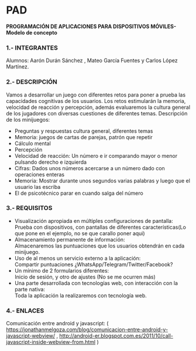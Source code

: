

# PAD
**PROGRAMACIÓN DE APLICACIONES PARA DISPOSITIVOS MÓVILES- Modelo de concepto**

### 1.- INTEGRANTES
Alumnos: Aarón Durán Sánchez , Mateo García Fuentes y Carlos López Martínez. 

### 2.- DESCRIPCIÓN
Vamos a desarrollar un juego con diferentes retos para poner a prueba las capacidades cognitivas de los usuarios. Los retos estimularán la memoria, velocidad de reacción y percepción, además evaluaremos la cultura general de los jugadores con diversas cuestiones de diferentes temas. Descripción de los minijuegos:
* Preguntas y respuestas cultura general, diferentes temas
* Memoria: juegos de cartas de parejas, patrón que repetir
* Cálculo mental
* Percepción
* Velocidad de reacción: Un número e ir comparando mayor o menor pulsando derecho e izquierda
* Cifras: Dados unos números acercarse a un número dado con operaciones enteras
* Memoria: Mostrar durante unos segundos varias palabras y luego que el usuario las escriba
* El de psicotécnico parar en cuando salga del número

### 3.- REQUISITOS
* Visualización apropiada en múltiples configuraciones de  pantalla: \
Prueba con dispositivos, con pantallas de diferentes características(Lo que pone en el ejemplo, no se que carallo poner aqui)
* Almacenamiento permanente de información: \
Almacenaremos las puntuaciones que los usuarios obtendrán en cada minijuego.
* Uso de al menos un servicio externo a la aplicación: \
Compartir puntuaciones ¿WhatsApp/Telegram/Twitter/Facebook?
* Un mínimo de 2 formularios diferentes: \
Inicio de sesión, y otro de ajustes (No se me ocurren más)
* Una parte desarrollada con tecnologías web, con interacción con la parte nativa: \
Toda la aplicación la realizaremos con tecnología web.

### 4.- ENLACES
Comunicación entre android y javascript: ( https://jonathanmelgoza.com/blog/comunicacion-entre-android-y-javascript-webview/ , http://android-er.blogspot.com.es/2011/10/call-javascript-inside-webview-from.html )
